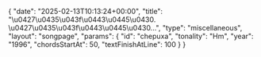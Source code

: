 {
    "date": "2025-02-13T10:13:24+00:00",
    "title": "\u0427\u0435\u043f\u0443\u0445\u0430. \u0427\u0435\u043f\u0443\u0445\u0430...",
    "type": "miscellaneous",
    "layout": "songpage",
    "params": {
        "id": "chepuxa",
        "tonality": "Hm",
        "year": "1996",
        "chordsStartAt": 50,
        "textFinishAtLine": 100
    }
}